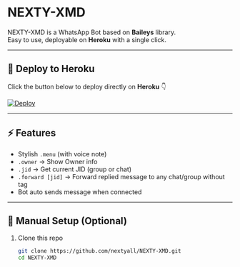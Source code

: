 # NEXTY-XMD

NEXTY-XMD is a WhatsApp Bot based on **Baileys** library.  
Easy to use, deployable on **Heroku** with a single click.

---

## 🚀 Deploy to Heroku
Click the button below to deploy directly on **Heroku** 👇

[![Deploy](https://www.herokucdn.com/deploy/button.svg)](https://heroku.com/deploy?template=https://github.com/nextyall/NEXTY-XMD)

---

## ⚡ Features
- Stylish `.menu` (with voice note)
- `.owner` → Show Owner info
- `.jid` → Get current JID (group or chat)
- `.forward [jid]` → Forward replied message to any chat/group without tag
- Bot auto sends message when connected

---

## 🔧 Manual Setup (Optional)
1. Clone this repo  
   ```bash
   git clone https://github.com/nextyall/NEXTY-XMD.git
   cd NEXTY-XMD
